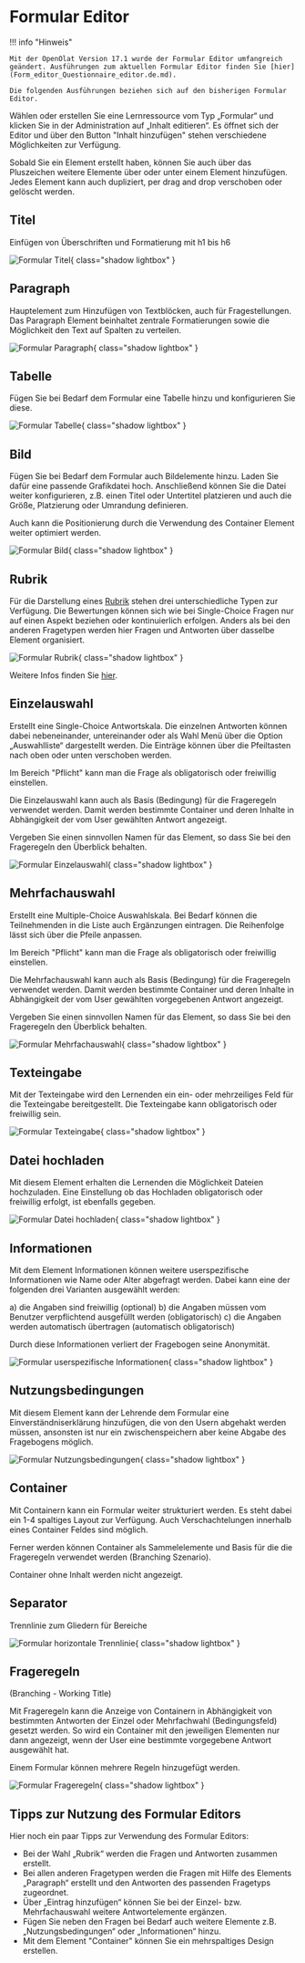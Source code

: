 # Formular Editor

!!! info "Hinweis"

    Mit der OpenOlat Version 17.1 wurde der Formular Editor umfangreich geändert. Ausführungen zum aktuellen Formular Editor finden Sie [hier](Form_editor_Questionnaire_editor.de.md). 

    Die folgenden Ausführungen beziehen sich auf den bisherigen Formular Editor.

Wählen oder erstellen Sie eine Lernressource vom Typ „Formular“ und klicken Sie in der Administration auf „Inhalt editieren“. Es öffnet sich der Editor und über den Button "Inhalt hinzufügen" stehen verschiedene Möglichkeiten zur Verfügung.

Sobald Sie ein Element erstellt haben, können Sie auch über das Pluszeichen weitere Elemente über oder unter einem Element hinzufügen. Jedes Element kann auch dupliziert, per drag and drop verschoben oder gelöscht werden.

## Titel

Einfügen von Überschriften und Formatierung mit h1 bis h6

![Formular Titel](assets/formular_titel.jpg){ class="shadow lightbox" }
  
## Paragraph

Hauptelement zum Hinzufügen von Textblöcken, auch für Fragestellungen. Das Paragraph Element beinhaltet zentrale Formatierungen sowie die Möglichkeit den Text auf Spalten zu verteilen.

![Formular Paragraph](assets/formular_paragraph.jpg){ class="shadow lightbox" }

## Tabelle

Fügen Sie bei Bedarf dem Formular eine Tabelle hinzu und konfigurieren Sie diese.

![Formular Tabelle](assets/formular_tabelle.jpg){ class="shadow lightbox" }

## Bild

Fügen Sie bei Bedarf dem Formular auch Bildelemente hinzu. Laden Sie dafür eine passende Grafikdatei hoch. Anschließend können Sie die Datei weiter konfigurieren, z.B. einen Titel oder Untertitel platzieren und auch die Größe, Platzierung oder Umrandung definieren.

Auch kann die Positionierung durch die Verwendung des Container Element weiter optimiert werden.

![Formular Bild](assets/Fragebogen_bild.png){ class="shadow lightbox" }

## Rubrik

Für die Darstellung eines [Rubrik](Rubric.de.md) stehen drei unterschiedliche Typen zur Verfügung. Die Bewertungen können sich wie bei Single-Choice Fragen nur auf einen Aspekt beziehen oder kontinuierlich erfolgen. Anders als bei den anderen Fragetypen werden hier Fragen und Antworten über dasselbe Element organisiert.

![Formular Rubrik](assets/formular_rubrik.jpg){ class="shadow lightbox" }

Weitere Infos finden Sie [hier](Rubric.de.md).

## Einzelauswahl

Erstellt eine Single-Choice Antwortskala. Die einzelnen Antworten können dabei nebeneinander, untereinander oder als Wahl Menü über die Option „Auswahlliste“ dargestellt werden. Die Einträge können über die Pfeiltasten nach oben oder unten verschoben werden.

Im Bereich "Pflicht" kann man die Frage als obligatorisch oder freiwillig einstellen.

Die Einzelauswahl kann auch als Basis (Bedingung) für die Frageregeln verwendet werden. Damit werden bestimmte Container und deren Inhalte in Abhängigkeit der vom User gewählten Antwort angezeigt.

Vergeben Sie einen sinnvollen Namen für das Element, so dass Sie bei den Frageregeln den Überblick behalten.

![Formular Einzelauswahl](assets/formular_einzelauswahl.jpg){ class="shadow lightbox" }

## Mehrfachauswahl

Erstellt eine Multiple-Choice Auswahlskala. Bei Bedarf können die Teilnehmenden in die Liste auch Ergänzungen eintragen. Die Reihenfolge lässt sich über die Pfeile anpassen.

Im Bereich "Pflicht" kann man die Frage als obligatorisch oder freiwillig einstellen.

Die Mehrfachauswahl kann auch als Basis (Bedingung) für die Frageregeln verwendet werden. Damit werden bestimmte Container und deren Inhalte in Abhängigkeit der vom User gewählten vorgegebenen Antwort angezeigt.

Vergeben Sie einen sinnvollen Namen für das Element, so dass Sie bei den Frageregeln den Überblick behalten.

![Formular Mehrfachauswahl](assets/formular_mehrfachwahl.jpg){ class="shadow lightbox" }

## Texteingabe

Mit der Texteingabe wird den Lernenden ein ein- oder mehrzeiliges Feld für die Texteingabe bereitgestellt. Die Texteingabe kann obligatorisch oder freiwillig sein.

![Formular Texteingabe](assets/formular_texteingabe.jpg){ class="shadow lightbox" }

## Datei hochladen

Mit diesem Element erhalten die Lernenden die Möglichkeit Dateien hochzuladen. Eine Einstellung ob das Hochladen obligatorisch oder freiwillig erfolgt, ist ebenfalls gegeben.

![Formular Datei hochladen](assets/formular_Datei_hochladen.jpg){ class="shadow lightbox" }
  
## Informationen

Mit dem Element Informationen können weitere userspezifische Informationen wie Name oder Alter abgefragt werden. Dabei kann eine der folgenden drei Varianten ausgewählt werden:

a) die Angaben sind freiwillig (optional)
b) die Angaben müssen vom Benutzer verpflichtend ausgefüllt werden (obligatorisch)
c) die Angaben werden automatisch übertragen (automatisch obligatorisch)

Durch diese Informationen verliert der Fragebogen seine Anonymität.

![Formular userspezifische Informationen](assets/Fragebogeneditor_infos.png){ class="shadow lightbox" }

## Nutzungsbedingungen

Mit diesem Element kann der Lehrende dem Formular eine Einverständniserklärung hinzufügen, die von den Usern abgehakt werden müssen, ansonsten ist nur ein zwischenspeichern aber keine Abgabe des Fragebogens möglich.

![Formular Nutzungsbedingungen](assets/Nutzungsbedingungen.png){ class="shadow lightbox" }

## Container

Mit Containern kann ein Formular weiter strukturiert werden. Es steht dabei ein 1-4 spaltiges Layout zur Verfügung. Auch Verschachtelungen innerhalb eines Container Feldes sind möglich.

Ferner werden können Container als Sammelelemente und Basis für die die Frageregeln verwendet werden (Branching Szenario).

Container ohne Inhalt werden nicht angezeigt.

## Separator

Trennlinie zum Gliedern für Bereiche

![Formular horizontale Trennlinie](assets/Fragebogen_separator.png){ class="shadow lightbox" }

## Frageregeln

(Branching - Working Title)

Mit Frageregeln kann die Anzeige von Containern in Abhängigkeit von bestimmten Antworten der Einzel oder Mehrfachwahl (Bedingungsfeld) gesetzt  werden. So wird ein Container mit den jeweiligen Elementen nur dann angezeigt, wenn der User eine bestimmte vorgegebene Antwort ausgewählt hat.

Einem Formular können mehrere Regeln hinzugefügt werden.

![Formular Frageregeln](assets/image2021-5-5_10-25-8.png){ class="shadow lightbox" }

## Tipps zur Nutzung des Formular Editors

Hier noch ein paar Tipps zur Verwendung des Formular Editors:

* Bei der Wahl „Rubrik“ werden die Fragen und Antworten zusammen erstellt.
* Bei allen anderen Fragetypen werden die Fragen mit Hilfe des Elements „Paragraph“ erstellt und den Antworten des passenden Fragetyps zugeordnet.
* Über „Eintrag hinzufügen“ können Sie bei der Einzel- bzw. Mehrfachauswahl weitere Antwortelemente ergänzen.
* Fügen Sie neben den Fragen bei Bedarf auch weitere Elemente z.B. „Nutzungsbedingungen“ oder „Informationen“ hinzu.
* Mit dem Element "Container" können Sie ein mehrspaltiges Design erstellen.
